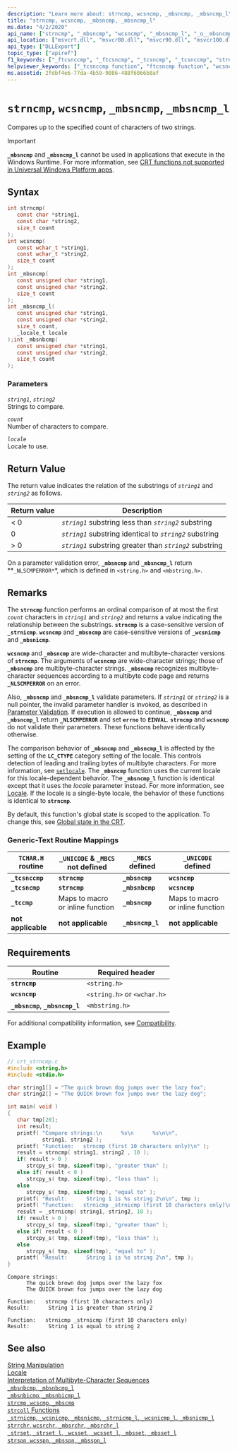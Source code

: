 ```yaml
---
description: "Learn more about: strncmp, wcsncmp, _mbsncmp, _mbsncmp_l"
title: "strncmp, wcsncmp, _mbsncmp, _mbsncmp_l"
ms.date: "4/2/2020"
api_name: ["strncmp", "_mbsncmp", "wcsncmp", "_mbsncmp_l", "_o__mbsncmp", "_o__mbsncmp_l"]
api_location: ["msvcrt.dll", "msvcr80.dll", "msvcr90.dll", "msvcr100.dll", "msvcr100_clr0400.dll", "msvcr110.dll", "msvcr110_clr0400.dll", "msvcr120.dll", "msvcr120_clr0400.dll", "ntdll.dll", "ucrtbase.dll", "api-ms-win-crt-multibyte-l1-1-0.dll", "api-ms-win-crt-string-l1-1-0.dll", "ntoskrnl.exe", "api-ms-win-crt-private-l1-1-0.dll"]
api_type: ["DLLExport"]
topic_type: ["apiref"]
f1_keywords: ["_ftcsnccmp", "_ftcsncmp", "_tcsncmp", "_tcsnccmp", "strncmp", "_mbsncmp", "wcsncmp"]
helpviewer_keywords: ["_tcsnccmp function", "ftcsncmp function", "wcsncmp function", "_ftcsncmp function", "_mbsncmp function", "tcsncmp function", "mbsncmp function", "_mbsncmp_l function", "mbsncmp_l function", "strncmp function", "strings [C++], comparing characters of", "string comparison [C++], strncmp function", "_tcsncmp function", "tcsnccmp function", "ftcsnccmp function", "characters [C++], comparing", "_ftcsnccmp function"]
ms.assetid: 2fdbf4e6-77da-4b59-9086-488f6066b8af
---
```

# `strncmp`, `wcsncmp`, `_mbsncmp`, `_mbsncmp_l`

Compares up to the specified count of characters of two strings.

> [!IMPORTANT]
> **`_mbsncmp`** and **`_mbsncmp_l`** cannot be used in applications that execute in the Windows Runtime. For more information, see [CRT functions not supported in Universal Windows Platform apps](../../cppcx/crt-functions-not-supported-in-universal-windows-platform-apps.md).

## Syntax

```C
int strncmp(
   const char *string1,
   const char *string2,
   size_t count
);
int wcsncmp(
   const wchar_t *string1,
   const wchar_t *string2,
   size_t count
);
int _mbsncmp(
   const unsigned char *string1,
   const unsigned char *string2,
   size_t count
);
int _mbsncmp_l(
   const unsigned char *string1,
   const unsigned char *string2,
   size_t count,
   _locale_t locale
);int _mbsnbcmp(
   const unsigned char *string1,
   const unsigned char *string2,
   size_t count
);
```

### Parameters

*`string1`*, *`string2`*<br/>
Strings to compare.

*`count`*<br/>
Number of characters to compare.

*`locale`*<br/>
Locale to use.

## Return Value

The return value indicates the relation of the substrings of *`string1`* and *`string2`* as follows.

|Return value|Description|
|------------------|-----------------|
|< 0|*`string1`* substring less than *`string2`* substring|
|0|*`string1`* substring identical to *`string2`* substring|
|> 0|*`string1`* substring greater than *`string2`* substring|

On a parameter validation error, **`_mbsncmp`** and **`_mbsncmp_l`** return **`_NLSCMPERROR*`*, which is defined in `<string.h>` and `<mbstring.h>`.

## Remarks

The **`strncmp`** function performs an ordinal comparison of at most the first *`count`* characters in *`string1`* and *`string2`* and returns a value indicating the relationship between the substrings. **`strncmp`** is a case-sensitive version of **`_strnicmp`**. **`wcsncmp`** and **`_mbsncmp`** are case-sensitive versions of **`_wcsnicmp`** and **`_mbsnicmp`**.

**`wcsncmp`** and **`_mbsncmp`** are wide-character and multibyte-character versions of **`strncmp`**. The arguments of **`wcsncmp`** are wide-character strings; those of **`_mbsncmp`** are multibyte-character strings. **`_mbsncmp`** recognizes multibyte-character sequences according to a multibyte code page and returns **`_NLSCMPERROR`** on an error.

Also, **`_mbsncmp`** and **`_mbsncmp_l`** validate parameters. If *`string1`* or *`string2`* is a null pointer, the invalid parameter handler is invoked, as described in [Parameter Validation](../../c-runtime-library/parameter-validation.md). If execution is allowed to continue, **`_mbsncmp`** and **`_mbsncmp_l`** return **`_NLSCMPERROR`** and set **`errno`** to **`EINVAL`**. **`strncmp`** and **`wcsncmp`** do not validate their parameters. These functions behave identically otherwise.

The comparison behavior of **`_mbsncmp`** and **`_mbsncmp_l`** is affected by the setting of the **`LC_CTYPE`** category setting of the locale. This controls detection of leading and trailing bytes of multibyte characters. For more information, see [`setlocale`](setlocale-wsetlocale.md). The **`_mbsncmp`** function uses the current locale for this locale-dependent behavior. The **`_mbsncmp_l`** function is identical except that it uses the *locale* parameter instead. For more information, see [Locale](../../c-runtime-library/locale.md). If the locale is a single-byte locale, the behavior of these functions is identical to **`strncmp`**.

By default, this function's global state is scoped to the application. To change this, see [Global state in the CRT](../global-state.md).

### Generic-Text Routine Mappings

|`TCHAR.H` routine|`_UNICODE` & `_MBCS` not defined|`_MBCS` defined|`_UNICODE` defined|
|---------------------|------------------------------------|--------------------|-----------------------|
|**`_tcsnccmp`**|**`strncmp`**|**`_mbsncmp`**|**`wcsncmp`**|
|**`_tcsncmp`**|**`strncmp`**|**`_mbsnbcmp`**|**`wcsncmp`**|
|**`_tccmp`**|Maps to macro or inline function|**`_mbsncmp`**|Maps to macro or inline function|
|**not applicable**|**not applicable**|**`_mbsncmp_l`**|**not applicable**|

## Requirements

|Routine|Required header|
|-------------|---------------------|
|**`strncmp`**|`<string.h>`|
|**`wcsncmp`**|`<string.h>` or `<wchar.h>`|
|**`_mbsncmp`**, **`_mbsncmp_l`**|`<mbstring.h>`|

For additional compatibility information, see [Compatibility](../../c-runtime-library/compatibility.md).

## Example

```C
// crt_strncmp.c
#include <string.h>
#include <stdio.h>

char string1[] = "The quick brown dog jumps over the lazy fox";
char string2[] = "The QUICK brown fox jumps over the lazy dog";

int main( void )
{
   char tmp[20];
   int result;
   printf( "Compare strings:\n      %s\n      %s\n\n",
           string1, string2 );
   printf( "Function:   strncmp (first 10 characters only)\n" );
   result = strncmp( string1, string2 , 10 );
   if( result > 0 )
      strcpy_s( tmp, sizeof(tmp), "greater than" );
   else if( result < 0 )
      strcpy_s( tmp, sizeof(tmp), "less than" );
   else
      strcpy_s( tmp, sizeof(tmp), "equal to" );
   printf( "Result:      String 1 is %s string 2\n\n", tmp );
   printf( "Function:   strnicmp _strnicmp (first 10 characters only)\n" );
   result = _strnicmp( string1, string2, 10 );
   if( result > 0 )
      strcpy_s( tmp, sizeof(tmp), "greater than" );
   else if( result < 0 )
      strcpy_s( tmp, sizeof(tmp), "less than" );
   else
      strcpy_s( tmp, sizeof(tmp), "equal to" );
   printf( "Result:      String 1 is %s string 2\n", tmp );
}
```

```Output
Compare strings:
      The quick brown dog jumps over the lazy fox
      The QUICK brown fox jumps over the lazy dog

Function:   strncmp (first 10 characters only)
Result:      String 1 is greater than string 2

Function:   strnicmp _strnicmp (first 10 characters only)
Result:      String 1 is equal to string 2
```

## See also

[String Manipulation](../../c-runtime-library/string-manipulation-crt.md)<br/>
[Locale](../../c-runtime-library/locale.md)<br/>
[Interpretation of Multibyte-Character Sequences](../../c-runtime-library/interpretation-of-multibyte-character-sequences.md)<br/>
[`_mbsnbcmp`, `_mbsnbcmp_l`](mbsnbcmp-mbsnbcmp-l.md)<br/>
[`_mbsnbicmp`, `_mbsnbicmp_l`](mbsnbicmp-mbsnbicmp-l.md)<br/>
[`strcmp`, `wcscmp`, `_mbscmp`](strcmp-wcscmp-mbscmp.md)<br/>
[`strcoll` Functions](../../c-runtime-library/strcoll-functions.md)<br/>
[`_strnicmp`, `_wcsnicmp`, `_mbsnicmp`, `_strnicmp_l`, `_wcsnicmp_l`, `_mbsnicmp_l`](strnicmp-wcsnicmp-mbsnicmp-strnicmp-l-wcsnicmp-l-mbsnicmp-l.md)<br/>
[`strrchr`, `wcsrchr`, `_mbsrchr`, `_mbsrchr_l`](strrchr-wcsrchr-mbsrchr-mbsrchr-l.md)<br/>
[`_strset`, `_strset_l`, `_wcsset`, `_wcsset_l`, `_mbsset`, `_mbsset_l`](strset-strset-l-wcsset-wcsset-l-mbsset-mbsset-l.md)<br/>
[`strspn`, `wcsspn`, `_mbsspn`, `_mbsspn_l`](strspn-wcsspn-mbsspn-mbsspn-l.md)<br/>
